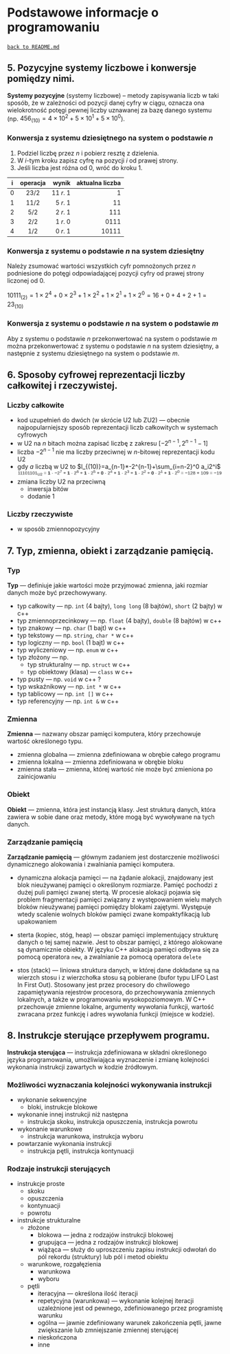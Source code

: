 # Podstawowe informacje o programowaniu
[`back to README.md`](../README.md)
## 5. Pozycyjne systemy liczbowe i konwersje pomiędzy nimi.

**Systemy pozycyjne** (systemy liczbowe) – metody zapisywania liczb  w taki sposób, że w zależności od pozycji danej cyfry w ciągu, oznacza ona wielokrotność potęgi pewnej liczby uznawanej za bazę danego systemu (np. $456_{(10)}=4\times 10^2+5\times 10^1 +5\times 10^0$).

### Konwersja z systemu dziesiętnego na system o podstawie $n$

1. Podziel liczbę przez $n$ i pobierz resztę z dzielenia.
2. W $i$-tym kroku zapisz cyfrę na pozycji $i$ od prawej strony.
3. Jeśli liczba jest różna od $0$, wróć do kroku 1.

i|operacja|wynik|aktualna liczba
---|:---:|---:|---:
$0$|$23/2$|$11\ r.\ 1$|$1$
$1$|$11/2$|$5\ r.\ 1$|$11$
$2$|$5/2$|$2\ r.\ 1$|$111$
$3$|$2/2$|$1\ r.\ 0$|$0111$
$4$|$1/2$|$0\ r.\ 1$|$10111$


### Konwersja z systemu o podstawie $n$ na system dziesiętny

Należy zsumować wartości wszystkich cyfr pomnożonych przez $n$ podniesione do potęgi odpowiadającej pozycji cyfry od prawej strony liczonej od 0.

$10111_{(2)}=1\times 2^4+0\times 2^3+1\times 2^2+1\times 2^1+1\times 2^0=16+0+4+2+1=23_{(10)}$

### Konwersja z systemu o podstawie $n$ na system o podstawie $m$

Aby z systemu o podstawie $n$ przekonwertować na system o podstawie $m$ można przekonwertować z systemu o podstawie $n$ na system dziesiętny, a następnie z systemu dziesiętnego na system o podstawie $m$.

## 6. Sposoby cyfrowej reprezentacji liczby całkowitej i rzeczywistej.

### Liczby całkowite

* kod uzupełnień do dwóch (w skrócie U2 lub ZU2) — obecnie najpopularniejszy sposób reprezentacji liczb całkowitych w systemach cyfrowych
* w U2 na $n$ bitach można zapisać liczbę z zakresu $[-2^{n-1},2^{n-1}-1]$
* liczba $-2^{n-1}$ nie ma liczby przeciwnej w $n$-bitowej reprezentacji kodu U2
* gdy $a$ liczbą w U2 to $l_{(10)}=a_{n-1}*-2^{n-1}+\sum_{i=n-2}^0 a_i2^i$
 ![Przykład U2](/src/img/podstawy/calkowita_ex.png)
* zmiana liczby U2 na przeciwną
  * inwersja bitów
  * dodanie 1

### Liczby rzeczywiste

* w sposób zmiennopozycyjny

## 7. Typ, zmienna, obiekt i zarządzanie pamięcią.

### Typ

**Typ** — definiuje jakie wartości może przyjmować zmienna, jaki rozmiar danych może być przechowywany.

* typ całkowity — np. `int` (4 bajty), `long long` (8 bajtów), `short` (2 bajty) w c++
* typ zmiennoprzecinkowy — np. `float` (4 bajty), `double` (8 bajtów) w c++
* typ znakowy — np. `char` (1 bajt) w c++
* typ tekstowy — np. `string`, `char *` w c++
* typ logiczny — np. `bool` (1 bajt) w c++
* typ wyliczeniowy — np. `enum` w c++
* typ złożony — np.
  * typ strukturalny — np. `struct` w c++
  * typ obiektowy (klasa) — `class` w c++
* typ pusty — np. `void` w c++ ?
* typ wskaźnikowy — np. `int *` w c++
* typ tablicowy — np. `int []` w c++
* typ referencyjny — np. `int &` w c++

### Zmienna

**Zmienna** — nazwany obszar pamięci komputera, który przechowuje wartość określonego typu.

* zmienna globalna — zmienna zdefiniowana w obrębie całego programu
* zmienna lokalna — zmienna zdefiniowana w obrębie bloku
* zmienna stała — zmienna, której wartość nie może być zmieniona po zainicjowaniu

### Obiekt

**Obiekt** — zmienna, która jest instancją klasy. Jest strukturą danych, która zawiera w sobie dane oraz metody, które mogą być wywoływane na tych danych.

### Zarządzanie pamięcią

**Zarządzanie pamięcią** — głównym zadaniem jest dostarczenie możliwości dynamicznego alokowania i zwalniania pamięci komputera.

* dynamiczna alokacja pamięci — na żądanie alokacji, znajdowany jest blok nieużywanej pamięci o określonym rozmiarze. Pamięć pochodzi z dużej puli pamięci zwanej stertą. W procesie alokacji pojawia się problem fragmentacji pamięci związany z występowaniem wielu małych bloków nieużywanej pamięci pomiędzy blokami zajętymi. Występuje wtedy scalenie wolnych bloków pamięci zwane  kompaktyfikacją lub upakowaniem
* sterta (kopiec, stóg, heap) — obszar pamięci implementujący strukturę danych o tej samej nazwie. Jest to obszar pamięci, z którego alokowane są dynamicznie obiekty. W języku C++ alokacja pamięci odbywa się za pomocą operatora `new`, a zwalnianie za pomocą operatora `delete`

* stos (stack) — liniowa struktura danych, w której dane dokładane są na wierzch stosu i z wierzchołka stosu są pobierane (bufor typu LIFO Last In First Out). Stosowany jest przez procesory do chwilowego zapamiętywania rejestrów procesora, do przechowywania zmiennych lokalnych, a także w programowaniu wysokopoziomowym. W C++ przechowuje zmienne lokalne, argumenty wywołania funkcji, wartość zwracana przez funkcję i adres wywołania funkcji (miejsce w kodzie).

## 8. Instrukcje sterujące przepływem programu. 

**Instrukcja sterująca** — instrukcja zdefiniowana w składni określonego języka programowania, umożliwiająca wyznaczenie i zmianę kolejności wykonania instrukcji zawartych w kodzie źródłowym.

### Możliwości wyznaczania kolejności wykonywania instrukcji

* wykonanie sekwencyjne
  * bloki, instrukcje blokowe
* wykonanie innej instrukcji niż następna
  * instrukcja skoku, instrukcja opuszczenia, instrukcja powrotu
* wykonanie warunkowe
  * instrukcja warunkowa, instrukcja wyboru
* powtarzanie wykonania instrukcji
  * instrukcja pętli, instrukcja kontynuacji


### Rodzaje instrukcji sterujących

* instrukcje proste
  * skoku
  * opuszczenia
  * kontynuacji
  * powrotu
* instrukcje strukturalne
  * złożone
    * blokowa — jedna z rodzajów instrukcji blokowej
    * grupująca — jedna z rodzajów instrukcji blokowej
    * wiążąca — służy do uproszczeniu zapisu instrukcji odwołań do pól rekordu (struktury) lub pól i metod obiektu
  * warunkowe, rozgałęzienia
    * warunkowa
    * wyboru
  * pętli
    * iteracyjna — określona ilość iteracji
    * repetycyjna (warunkowa) — wykonanie kolejnej iteracji uzależnione jest od pewnego, zdefiniowanego przez programistę warunku
    * ogólna — jawnie zdefiniowany warunek zakończenia pętli, jawne zwiększanie lub zmniejszanie zmiennej sterującej
    * nieskończona
    * inne